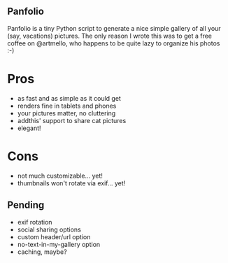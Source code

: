 Panfolio
--------

Panfolio is a tiny Python script to generate a nice simple gallery of all your (say, vacations) pictures. The only reason I wrote this was to get a free coffee on @artmello, who happens to be quite lazy to organize his photos :-)

Pros
====

- as fast and as simple as it could get
- renders fine in tablets and phones
- your pictures matter, no cluttering
- addthis' support to share cat pictures
- elegant!

Cons
====

- not much customizable... yet!
- thumbnails won't rotate via exif... yet!

Pending
-------

- exif rotation
- social sharing options
- custom header/url option
- no-text-in-my-gallery option
- caching, maybe?
